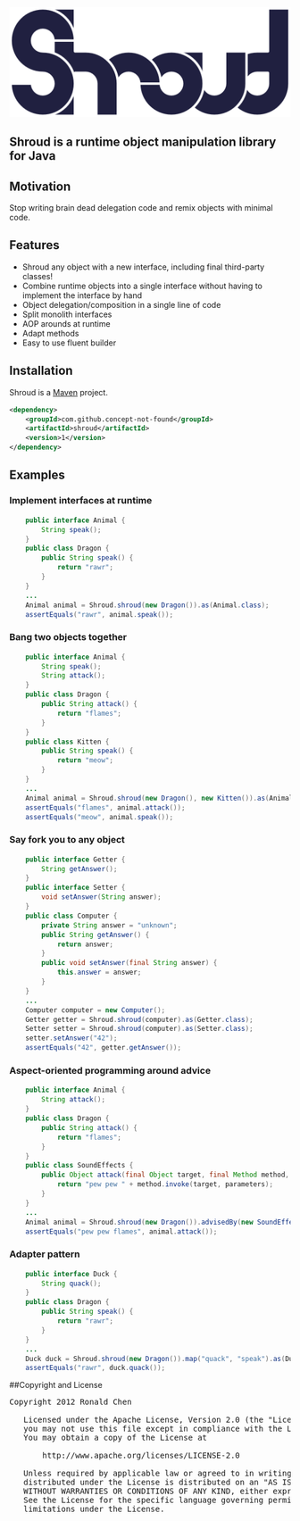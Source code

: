 [![Shroud](https://github.com/concept-not-found/shroud/raw/gh-pages/images/shroud-logo.png)](http://github.com/concept-not-found/shroud)

## Shroud is a runtime object manipulation library for Java

## Motivation
Stop writing brain dead delegation code and remix objects with minimal code.

## Features

 - Shroud any object with a new interface, including final third-party classes!
 - Combine runtime objects into a single interface without having to implement the interface by hand
 - Object delegation/composition in a single line of code
 - Split monolith interfaces
 - AOP arounds at runtime
 - Adapt methods
 - Easy to use fluent builder

## Installation
Shroud is a [Maven](http://maven.apache.org/) project.
```xml
<dependency>
    <groupId>com.github.concept-not-found</groupId>
    <artifactId>shroud</artifactId>
    <version>1</version>
</dependency>
```

## Examples

### Implement interfaces at runtime
```java
	public interface Animal {
		String speak();
	}
	public class Dragon {
		public String speak() {
			return "rawr";
		}
	}
	...
	Animal animal = Shroud.shroud(new Dragon()).as(Animal.class);
	assertEquals("rawr", animal.speak());
```

### Bang two objects together
```java
	public interface Animal {
		String speak();
		String attack();
	}
	public class Dragon {
		public String attack() {
			return "flames";
		}
	}
	public class Kitten {
		public String speak() {
			return "meow";
		}
	}
	...
	Animal animal = Shroud.shroud(new Dragon(), new Kitten()).as(Animal.class);
	assertEquals("flames", animal.attack());
	assertEquals("meow", animal.speak());
```

### Say fork you to any object
```java
	public interface Getter {
		String getAnswer();
	}
	public interface Setter {
		void setAnswer(String answer);
	}
	public class Computer {
		private String answer = "unknown";
		public String getAnswer() {
			return answer;
		}
		public void setAnswer(final String answer) {
			this.answer = answer;
		}
	}
	...
	Computer computer = new Computer();
	Getter getter = Shroud.shroud(computer).as(Getter.class);
	Setter setter = Shroud.shroud(computer).as(Setter.class);
	setter.setAnswer("42");
	assertEquals("42", getter.getAnswer());
```

### Aspect-oriented programming around advice
```java
	public interface Animal {
		String attack();
	}
	public class Dragon {
		public String attack() {
			return "flames";
		}
	}
	public class SoundEffects {
		public Object attack(final Object target, final Method method, final Object[] parameters) throws Throwable {
			return "pew pew " + method.invoke(target, parameters);
		}
	}
	...
	Animal animal = Shroud.shroud(new Dragon()).advisedBy(new SoundEffects()).as(Animal.class);
	assertEquals("pew pew flames", animal.attack());
```

### Adapter pattern
```java
	public interface Duck {
		String quack();
	}
	public class Dragon {
		public String speak() {
			return "rawr";
		}
	}
	...
	Duck duck = Shroud.shroud(new Dragon()).map("quack", "speak").as(Duck.class);
	assertEquals("rawr", duck.quack());
```

##Copyright and License
<pre>
Copyright 2012 Ronald Chen

   Licensed under the Apache License, Version 2.0 (the "License");
   you may not use this file except in compliance with the License.
   You may obtain a copy of the License at

       http://www.apache.org/licenses/LICENSE-2.0

   Unless required by applicable law or agreed to in writing, software
   distributed under the License is distributed on an "AS IS" BASIS,
   WITHOUT WARRANTIES OR CONDITIONS OF ANY KIND, either express or implied.
   See the License for the specific language governing permissions and
   limitations under the License.
</pre>
